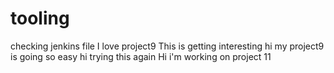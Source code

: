# tooling
checking jenkins file
I love project9
This is getting interesting 
hi my project9 is going so easy 
hi
trying this again 
Hi i'm working on project 11
